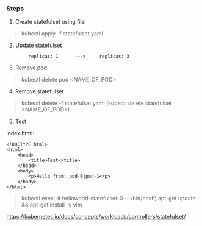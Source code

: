 

### Steps


1. Create statefulset using file

> kubectl apply -f statefulset.yaml


2. Update statefulset


```
        replicas: 1      --->     replicas: 3
```


3. Remove pod

> kubectl delete pod <NAME_OF_POD> 

4. Remove statefulset

> kubectl delete -f statefulset.yaml (kubectl delete statefulset <NAME_OF_POD>)


5. Test

index.html:
```
<!DOCTYPE html>
<html>
    <head>
        <title>Test</title>
    </head>
    <body>
        <p>Hello from: pod-0|pod-1</p>
    </body>
</html>
```

> kubectl exec -it helloworld-statefulset-0 -- /bin/bash)
> apt-get update && apt-get install -y vim

https://kubernetes.io/docs/concepts/workloads/controllers/statefulset/